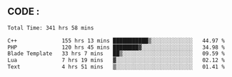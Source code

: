 ## CODE :
<!--START_SECTION:waka-->

```txt
Total Time: 341 hrs 58 mins

C++              155 hrs 13 mins ███████████▒░░░░░░░░░░░░░   44.97 %
PHP              120 hrs 45 mins ████████▓░░░░░░░░░░░░░░░░   34.98 %
Blade Template   33 hrs 7 mins   ██▒░░░░░░░░░░░░░░░░░░░░░░   09.59 %
Lua              7 hrs 19 mins   ▓░░░░░░░░░░░░░░░░░░░░░░░░   02.12 %
Text             4 hrs 51 mins   ▒░░░░░░░░░░░░░░░░░░░░░░░░   01.41 %
```

<!--END_SECTION:waka-->
